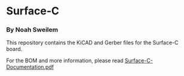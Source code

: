 # Surface-C
### By Noah Sweilem

This repository contains the KiCAD and Gerber files for the Surface-C board.

For the BOM and more information, please read [Surface-C-Documentation.pdf](https://github.com/nununoisy/surface-c/tree/master/Surface-C-Documentation.pdf)
